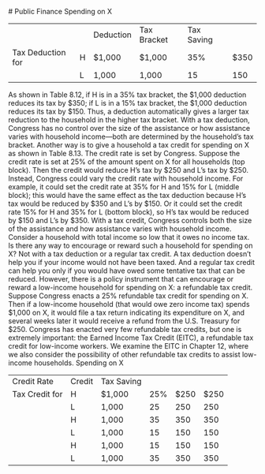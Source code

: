 \# Public Finance Spending on X

|                   |   |           |             |            |      |
| ----------------- | - | --------- | ----------- | ---------- | ---- |
|                   |   | Deduction | Tax Bracket | Tax Saving |      |
| Tax Deduction for | H | $1,000    | $1,000      | 35%        | $350 |
|                   | L | 1,000     | 1,000       | 15         | 150  |

As shown in Table 8.12, if H is in a 35% tax bracket, the $1,000 deduction reduces its tax by $350; if L is in a 15% tax bracket, the $1,000 deduction reduces its tax by $150. Thus, a deduction automatically gives a larger tax reduction to the household in the higher tax bracket. With a tax deduction, Congress has no control over the size of the assistance or how assistance varies with household income—both are determined by the household’s tax bracket. Another way is to give a household a tax credit for spending on X as shown in Table 8.13. The credit rate is set by Congress. Suppose the credit rate is set at 25% of the amount spent on X for all households (top block). Then the credit would reduce H’s tax by $250 and L’s tax by $250. Instead, Congress could vary the credit rate with household income. For example, it could set the credit rate at 35% for H and 15% for L (middle block); this would have the same effect as the tax deduction because H’s tax would be reduced by $350 and L’s by $150. Or it could set the credit rate 15% for H and 35% for L (bottom block), so H’s tax would be reduced by $150 and L’s by $350. With a tax credit, Congress controls both the size of the assistance and how assistance varies with household income. Consider a household with total income so low that it owes no income tax. Is there any way to encourage or reward such a household for spending on X? Not with a tax deduction or a regular tax credit. A tax deduction doesn’t help you if your income would not have been taxed. And a regular tax credit can help you only if you would have owed some tentative tax that can be reduced. However, there is a policy instrument that can encourage or reward a low-income household for spending on X: a refundable tax credit. Suppose Congress enacts a 25% refundable tax credit for spending on X. Then if a low-income household (that would owe zero income tax) spends $1,000 on X, it would file a tax return indicating its expenditure on X, and several weeks later it would receive a refund from the U.S. Treasury for $250. Congress has enacted very few refundable tax credits, but one is extremely important: the Earned Income Tax Credit (EITC), a refundable tax credit for low-income workers. We examine the EITC in Chapter 12, where we also consider the possibility of other refundable tax credits to assist low-income households. Spending on X

|                |        |            |     |      |      |
| -------------- | ------ | ---------- | --- | ---- | ---- |
| Credit Rate    | Credit | Tax Saving |     |      |      |
| Tax Credit for | H      | $1,000     | 25% | $250 | $250 |
|                | L      | 1,000      | 25  | 250  | 250  |
|                | H      | 1,000      | 35  | 350  | 350  |
|                | L      | 1,000      | 15  | 150  | 150  |
|                | H      | 1,000      | 15  | 150  | 150  |
|                | L      | 1,000      | 35  | 350  | 350  |
